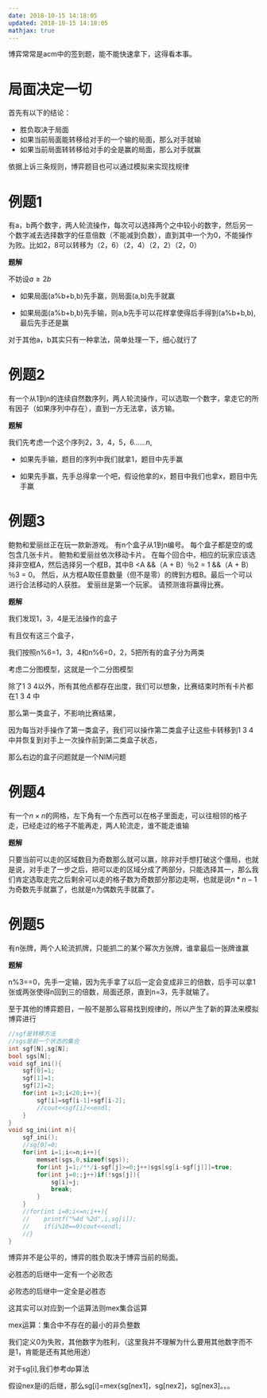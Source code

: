 ```yaml
---
date: 2018-10-15 14:18:05
updated: 2018-10-15 14:18:05
mathjax: true
---
```




博弈常常是acm中的签到题，能不能快速拿下，这得看本事。

# 局面决定一切

首先有以下的结论：

- 胜负取决于局面
- 如果当前局面能转移给对手的一个输的局面，那么对手就输
- 如果当前局面转转移给对手的全是赢的局面，那么对手就赢


依据上诉三条规则，博弈题目也可以通过模拟来实现找规律



# 例题1

有a，b两个数字，两人轮流操作，每次可以选择两个之中较小的数字，然后另一个数字减去选择数字的任意倍数（不能减到负数），直到其中一个为0，不能操作为败。比如2，8可以转移为（2，6）（2，4）（2，2）（2，0）

**题解**

不妨设$a\ge 2b$

- 如果局面(a%b+b,b)先手赢，则局面(a,b)先手就赢

- 如果局面(a%b+b,b)先手输，则a,b先手可以花样拿使得后手得到(a%b+b,b), 最后先手还是赢

对于其他a，b其实只有一种拿法，简单处理一下，细心就行了



# 例题2

有一个从1到n的连续自然数序列，两人轮流操作，可以选取一个数字，拿走它的所有因子（如果序列中存在），直到一方无法拿，该方输。

**题解**

我们先考虑一个这个序列2，3，4，5，6......n,

- 如果先手输，题目的序列中我们就拿1，题目中先手赢

- 如果先手赢，先手总得拿一个吧，假设他拿的x，题目中我们也拿x，题目中先手赢



# 例题3

鲍勃和爱丽丝正在玩一款新游戏。 有n个盒子从1到n编号。 每个盒子都是空的或包含几张卡片。 鲍勃和爱丽丝依次移动卡片。 在每个回合中，相应的玩家应该选择非空框A，然后选择另一个框B，其中B <A &&（A + B）％2 = 1 &&（A + B）％3 = 0。 然后，从方框A取任意数量（但不是零）的牌到方框B。最后一个可以进行合法移动的人获胜。 爱丽丝是第一个玩家。 请预测谁将赢得比赛。

**题解**

我们发现1，3，4是无法操作的盒子

有且仅有这三个盒子，

我们按照n%6=1，3，4和n%6=0，2，5把所有的盒子分为两类

考虑二分图模型，这就是一个二分图模型

除了1 3 4以外，所有其他点都存在出度，我们可以想象，比赛结束时所有卡片都在1 3 4 中

那么第一类盒子，不影响比赛结果，

因为每当对手操作了第一类盒子，我们可以操作第二类盒子让这些卡转移到1 3 4 中并恢复到对手上一次操作前到第二类盒子状态，

那么右边的盒子问题就是一个NIM问题



# 例题4

有一个$n\times n$的网格，左下角有一个东西可以在格子里面走，可以往相邻的格子走，已经走过的格子不能再走，两人轮流走，谁不能走谁输

**题解**

只要当前可以走的区域数目为奇数那么就可以赢，除非对手想打破这个僵局，也就是说，对手走了一步之后，把可以走的区域分成了两部分，只能选择其一，那么我们肯定选取走完之后剩余可以走的格子数为奇数部分那边走啊，也就是说$n*n-1$为奇数先手就赢了，也就是n为偶数先手就赢了。

# 例题5

有n张牌，两个人轮流抓牌，只能抓二的某个幂次方张牌，谁拿最后一张牌谁赢

**题解**

n%3==0，先手一定输，因为先手拿了以后一定会变成非三的倍数，后手可以拿1张或两张使得n回到三的倍数，局面还原，直到n=3，先手就输了。

至于其他的博弈题目，一般不是那么容易找到规律的，所以产生了新的算法来模拟博弈进行

```c++
//sgf是转移方法
//sgs是前一个状态的集合
int sgf[N],sg[N];
bool sgs[N];
void sgf_ini(){
    sgf[0]=1;
    sgf[1]=1;
    sgf[2]=2;
    for(int i=3;i<20;i++){
        sgf[i]=sgf[i-1]+sgf[i-2];
        //cout<<sgf[i]<<endl;
    }
}
void sg_ini(int n){
    sgf_ini();
    //sg[0]=0;
    for(int i=1;i<=n;i++){
        memset(sgs,0,sizeof(sgs));
        for(int j=1;/**/i-sgf[j]>=0;j++)sgs[sg[i-sgf[j]]]=true;
        for(int j=0;;j++)if(!sgs[j]){
            sg[i]=j;
            break;
        }
    }
    //for(int i=0;i<=n;i++){
    //    printf("%4d %2d",i,sg[i]);
    //    if(i%10==9)cout<<endl;
    //}
}
```

博弈并不是公平的，博弈的胜负取决于博弈当前的局面。

必胜态的后继中一定有一个必败态

必败态的后继中一定全是必胜态

 

这其实可以对应到一个运算法则mex集合运算

mex运算：集合中不存在的最小的非负整数

我们定义0为失败，其他数字为胜利，（这里我并不理解为什么要用其他数字而不是1，肯能是还有其他用途）

对于sg[i],我们参考dp算法

假设nex是i的后继，那么sg[i]=mex{sg[nex1]，sg[nex2]，sg[nex3]。。。
